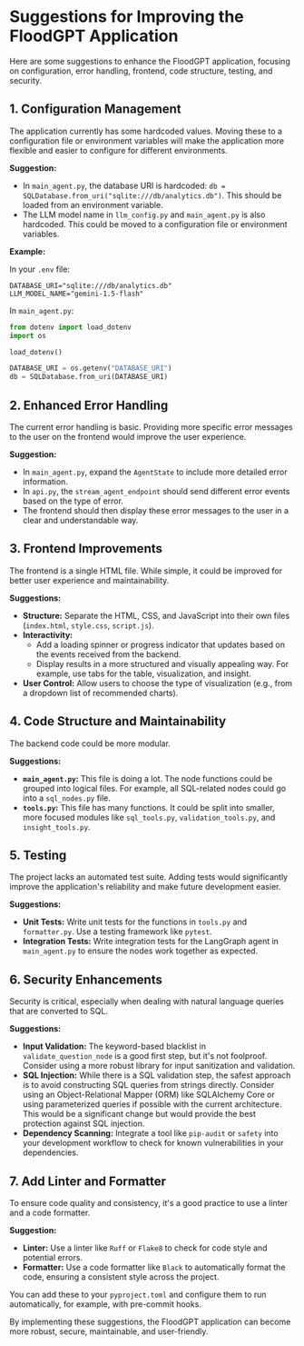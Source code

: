 # Suggestions for Improving the FloodGPT Application

Here are some suggestions to enhance the FloodGPT application, focusing on configuration, error handling, frontend, code structure, testing, and security.

## 1. Configuration Management

The application currently has some hardcoded values. Moving these to a configuration file or environment variables will make the application more flexible and easier to configure for different environments.

**Suggestion:**

- In `main_agent.py`, the database URI is hardcoded: `db = SQLDatabase.from_uri("sqlite:///db/analytics.db")`. This should be loaded from an environment variable.
- The LLM model name in `llm_config.py` and `main_agent.py` is also hardcoded. This could be moved to a configuration file or environment variables.

**Example:**

In your `.env` file:
```
DATABASE_URI="sqlite:///db/analytics.db"
LLM_MODEL_NAME="gemini-1.5-flash"
```

In `main_agent.py`:
```python
from dotenv import load_dotenv
import os

load_dotenv()

DATABASE_URI = os.getenv("DATABASE_URI")
db = SQLDatabase.from_uri(DATABASE_URI)
```

## 2. Enhanced Error Handling

The current error handling is basic. Providing more specific error messages to the user on the frontend would improve the user experience.

**Suggestion:**

- In `main_agent.py`, expand the `AgentState` to include more detailed error information.
- In `api.py`, the `stream_agent_endpoint` should send different error events based on the type of error.
- The frontend should then display these error messages to the user in a clear and understandable way.

## 3. Frontend Improvements

The frontend is a single HTML file. While simple, it could be improved for better user experience and maintainability.

**Suggestions:**

- **Structure:** Separate the HTML, CSS, and JavaScript into their own files (`index.html`, `style.css`, `script.js`).
- **Interactivity:**
    - Add a loading spinner or progress indicator that updates based on the events received from the backend.
    - Display results in a more structured and visually appealing way. For example, use tabs for the table, visualization, and insight.
- **User Control:** Allow users to choose the type of visualization (e.g., from a dropdown list of recommended charts).

## 4. Code Structure and Maintainability

The backend code could be more modular.

**Suggestions:**

- **`main_agent.py`:** This file is doing a lot. The node functions could be grouped into logical files. For example, all SQL-related nodes could go into a `sql_nodes.py` file.
- **`tools.py`:** This file has many functions. It could be split into smaller, more focused modules like `sql_tools.py`, `validation_tools.py`, and `insight_tools.py`.

## 5. Testing

The project lacks an automated test suite. Adding tests would significantly improve the application's reliability and make future development easier.

**Suggestions:**

- **Unit Tests:** Write unit tests for the functions in `tools.py` and `formatter.py`. Use a testing framework like `pytest`.
- **Integration Tests:** Write integration tests for the LangGraph agent in `main_agent.py` to ensure the nodes work together as expected.

## 6. Security Enhancements

Security is critical, especially when dealing with natural language queries that are converted to SQL.

**Suggestions:**

- **Input Validation:** The keyword-based blacklist in `validate_question_node` is a good first step, but it's not foolproof. Consider using a more robust library for input sanitization and validation.
- **SQL Injection:** While there is a SQL validation step, the safest approach is to avoid constructing SQL queries from strings directly. Consider using an Object-Relational Mapper (ORM) like SQLAlchemy Core or using parameterized queries if possible with the current architecture. This would be a significant change but would provide the best protection against SQL injection.
- **Dependency Scanning:** Integrate a tool like `pip-audit` or `safety` into your development workflow to check for known vulnerabilities in your dependencies.

## 7. Add Linter and Formatter

To ensure code quality and consistency, it's a good practice to use a linter and a code formatter.

**Suggestion:**

- **Linter:** Use a linter like `Ruff` or `Flake8` to check for code style and potential errors.
- **Formatter:** Use a code formatter like `Black` to automatically format the code, ensuring a consistent style across the project.

You can add these to your `pyproject.toml` and configure them to run automatically, for example, with pre-commit hooks.

By implementing these suggestions, the FloodGPT application can become more robust, secure, maintainable, and user-friendly.
